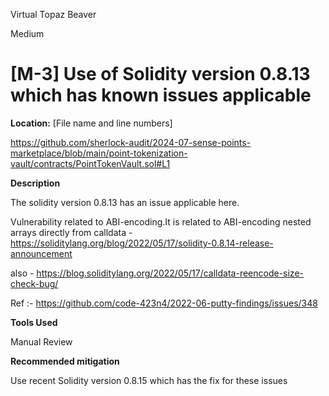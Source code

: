 Virtual Topaz Beaver

Medium

# [M-3] Use of Solidity version 0.8.13 which has known issues applicable

**Location:** [File name and line numbers]

https://github.com/sherlock-audit/2024-07-sense-points-marketplace/blob/main/point-tokenization-vault/contracts/PointTokenVault.sol#L1



**Description**

The solidity version 0.8.13 has an issue applicable here.

Vulnerability related to ABI-encoding.It is related to ABI-encoding nested arrays directly from calldata - https://soliditylang.org/blog/2022/05/17/solidity-0.8.14-release-announcement

also - https://blog.soliditylang.org/2022/05/17/calldata-reencode-size-check-bug/

Ref :- https://github.com/code-423n4/2022-06-putty-findings/issues/348


**Tools Used**

Manual Review

**Recommended mitigation**

Use recent Solidity version 0.8.15 which has the fix for these issues

